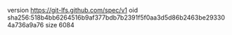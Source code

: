version https://git-lfs.github.com/spec/v1
oid sha256:518b4bb6264516b9af377bdb7b2391f5f0aa3d5d86b2463be293304a736a9a76
size 6084
